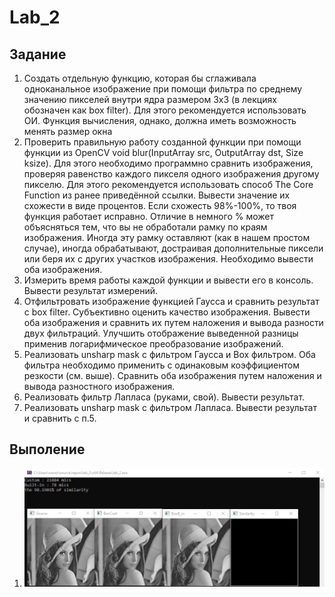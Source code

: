 # Lab_2
## Задание
1.	Создать отдельную функцию, которая бы сглаживала одноканальное изображение при помощи фильтра по среднему значению пикселей внутри ядра размером 3х3 (в лекциях обозначен как box filter). Для этого рекомендуется использовать ОИ. Функция вычисления, однако, должна иметь возможность менять размер окна
2.  Проверить правильную работу созданной функции при помощи функции из OpenCV void blur(InputArray src, OutputArray dst, Size ksize). Для этого необходимо программно сравнить изображения, проверяя равенство каждого пикселя одного изображения другому пикселю. Для этого рекомендуется использовать способ The Core Function из ранее приведённой ссылки.  Вывести значение их схожести в виде процентов. Если схожесть 98%-100%, то твоя функция работает исправно. Отличие в немного % может объясняться тем, что вы не обработали рамку по краям изображения. Иногда эту рамку оставляют (как в нашем простом случае), иногда обрабатывают, достраивая дополнительные пиксели или беря их с других участков изображения. Необходимо вывести оба изображения.  
3.	Измерить время работы каждой функции и вывести его в консоль. Вывести результат измерений.
4.	Отфильтровать изображение функцией Гаусса и сравнить результат с box filter. Субъективно оценить качество изображения. Вывести оба изображения и сравнить их путем наложения и вывода разности двух фильтраций. Улучшить отображение выведенной разницы применив логарифмическое преобразование изображений.
5.	Реализовать unsharp mask с фильтром Гаусса и Box фильтром. Оба фильтра необходимо применить с одинаковым коэффициентом резкости (см. выше). Сравнить оба изображения путем наложения и вывода разностного изображения.
6.	Реализовать фильтр Лапласа (руками, свой). Вывести результат. 
7.	Реализовать unsharp mask с фильтром Лапласа. Вывести результат и сравнить с п.5.
## Выполение 
1. ![1-3](report_photo/1-3.jpg "1-3")
